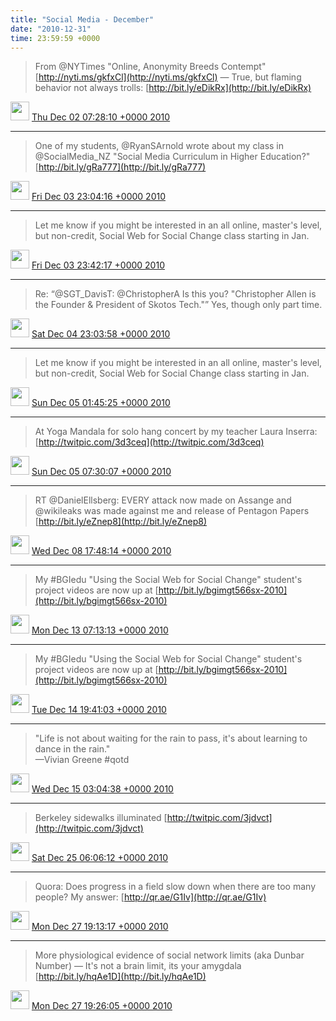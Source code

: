 ```yaml
---    
title: "Social Media - December"
date: "2010-12-31"
time: 23:59:59 +0000
---
```


> From @NYTimes "Online, Anonymity Breeds Contempt" [http://nyti.ms/gkfxCl](http://nyti.ms/gkfxCl) — True, but flaming behavior not always trolls: [http://bit.ly/eDikRx](http://bit.ly/eDikRx)

<img src="{{ site.url }}{{ site.baseurl }}/assets/images/media/tweet.ico" width="30" /> [Thu Dec 02 07:28:10 +0000 2010](https://twitter.com/ChristopherA/status/10233748029186048)

----

> One of my students, @RyanSArnold wrote about my class in @SocialMedia_NZ "Social Media Curriculum in Higher Education?" [http://bit.ly/gRa777](http://bit.ly/gRa777)

<img src="{{ site.url }}{{ site.baseurl }}/assets/images/media/tweet.ico" width="30" /> [Fri Dec 03 23:04:16 +0000 2010](https://twitter.com/ChristopherA/status/10831712200163328)

----

> Let me know if you might be interested in an all online, master's level, but non-credit, Social Web for Social Change class starting in Jan.

<img src="{{ site.url }}{{ site.baseurl }}/assets/images/media/tweet.ico" width="30" /> [Fri Dec 03 23:42:17 +0000 2010](https://twitter.com/ChristopherA/status/10841279332098048)

----

> Re: “@SGT_DavisT: @ChristopherA Is this you? "Christopher Allen is the Founder & President of Skotos Tech."” Yes, though only part time.

<img src="{{ site.url }}{{ site.baseurl }}/assets/images/media/tweet.ico" width="30" /> [Sat Dec 04 23:03:58 +0000 2010](https://twitter.com/ChristopherA/status/11194026527035392)

----

> Let me know if you might be interested in an all online, master's level, but non-credit, Social Web for Social Change class starting in Jan.

<img src="{{ site.url }}{{ site.baseurl }}/assets/images/media/tweet.ico" width="30" /> [Sun Dec 05 01:45:25 +0000 2010](https://twitter.com/ChristopherA/status/11234655558701056)

----

> At Yoga Mandala for solo hang concert by my teacher Laura Inserra:  [http://twitpic.com/3d3ceq](http://twitpic.com/3d3ceq)

<img src="{{ site.url }}{{ site.baseurl }}/assets/images/media/tweet.ico" width="30" /> [Sun Dec 05 07:30:07 +0000 2010](https://twitter.com/ChristopherA/status/11321402569265152)

----

> RT @DanielEllsberg: EVERY attack now made on Assange and @wikileaks was made against me and release of Pentagon Papers [http://bit.ly/eZnep8](http://bit.ly/eZnep8)

<img src="{{ site.url }}{{ site.baseurl }}/assets/images/media/tweet.ico" width="30" /> [Wed Dec 08 17:48:14 +0000 2010](https://twitter.com/ChristopherA/status/12564119295107072)

----

> My #BGIedu "Using the Social Web for Social Change" student's project videos are now up at [http://bit.ly/bgimgt566sx-2010](http://bit.ly/bgimgt566sx-2010)

<img src="{{ site.url }}{{ site.baseurl }}/assets/images/media/tweet.ico" width="30" /> [Mon Dec 13 07:13:13 +0000 2010](https://twitter.com/ChristopherA/status/14216253811986432)

----

> My #BGIedu "Using the Social Web for Social Change" student's project videos are now up at [http://bit.ly/bgimgt566sx-2010](http://bit.ly/bgimgt566sx-2010)

<img src="{{ site.url }}{{ site.baseurl }}/assets/images/media/tweet.ico" width="30" /> [Tue Dec 14 19:41:03 +0000 2010](https://twitter.com/ChristopherA/status/14766839598940160)

----

> "Life is not about waiting for the rain to pass, it's about learning to dance in the rain."  
> —Vivian Greene #qotd

<img src="{{ site.url }}{{ site.baseurl }}/assets/images/media/tweet.ico" width="30" /> [Wed Dec 15 03:04:38 +0000 2010](https://twitter.com/ChristopherA/status/14878472241414144)

----

> Berkeley sidewalks illuminated [http://twitpic.com/3jdvct](http://twitpic.com/3jdvct)

<img src="{{ site.url }}{{ site.baseurl }}/assets/images/media/tweet.ico" width="30" /> [Sat Dec 25 06:06:12 +0000 2010](https://twitter.com/ChristopherA/status/18548040977620993)

----

> Quora: Does progress in a field slow down when there are too many people? My answer: [http://qr.ae/G1Iv](http://qr.ae/G1Iv)

<img src="{{ site.url }}{{ site.baseurl }}/assets/images/media/tweet.ico" width="30" /> [Mon Dec 27 19:13:17 +0000 2010](https://twitter.com/ChristopherA/status/19470892224479232)

----

> More physiological evidence of social network limits (aka Dunbar Number) — It's not a brain limit, its your amygdala [http://bit.ly/hqAe1D](http://bit.ly/hqAe1D)

<img src="{{ site.url }}{{ site.baseurl }}/assets/images/media/tweet.ico" width="30" /> [Mon Dec 27 19:26:05 +0000 2010](https://twitter.com/ChristopherA/status/19474115903627264)